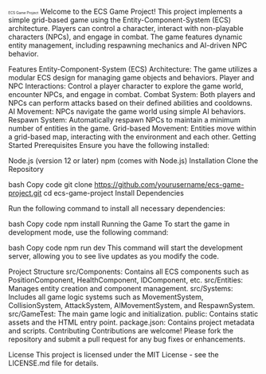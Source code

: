 <span style="font-size:0.5em;">ECS Game Project</span>
Welcome to the ECS Game Project! This project implements a simple grid-based game using the Entity-Component-System (ECS) architecture. Players can control a character, interact with non-playable characters (NPCs), and engage in combat. The game features dynamic entity management, including respawning mechanics and AI-driven NPC behavior.

Features
Entity-Component-System (ECS) Architecture: The game utilizes a modular ECS design for managing game objects and behaviors.
Player and NPC Interactions: Control a player character to explore the game world, encounter NPCs, and engage in combat.
Combat System: Both players and NPCs can perform attacks based on their defined abilities and cooldowns.
AI Movement: NPCs navigate the game world using simple AI behaviors.
Respawn System: Automatically respawn NPCs to maintain a minimum number of entities in the game.
Grid-based Movement: Entities move within a grid-based map, interacting with the environment and each other.
Getting Started
Prerequisites
Ensure you have the following installed:

Node.js (version 12 or later)
npm (comes with Node.js)
Installation
Clone the Repository

bash
Copy code
git clone https://github.com/yourusername/ecs-game-project.git
cd ecs-game-project
Install Dependencies

Run the following command to install all necessary dependencies:

bash
Copy code
npm install
Running the Game
To start the game in development mode, use the following command:

bash
Copy code
npm run dev
This command will start the development server, allowing you to see live updates as you modify the code.

Project Structure
src/Components: Contains all ECS components such as PositionComponent, HealthComponent, IDComponent, etc.
src/Entities: Manages entity creation and component management.
src/Systems: Includes all game logic systems such as MovementSystem, CollisionSystem, AttackSystem, AIMovementSystem, and RespawnSystem.
src/GameTest: The main game logic and initialization.
public: Contains static assets and the HTML entry point.
package.json: Contains project metadata and scripts.
Contributing
Contributions are welcome! Please fork the repository and submit a pull request for any bug fixes or enhancements.

License
This project is licensed under the MIT License - see the LICENSE.md file for details.
